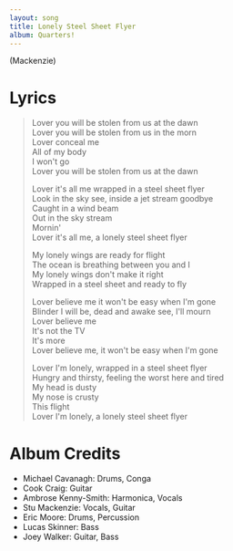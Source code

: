 ```yaml
---
layout: song
title: Lonely Steel Sheet Flyer
album: Quarters!
---
```


(Mackenzie)

# Lyrics

> Lover you will be stolen from us at the dawn  
> Lover you will be stolen from us in the morn  
> Lover conceal me  
> All of my body  
> I won't go  
> Lover you will be stolen from us at the dawn  
>  
> Lover it's all me wrapped in a steel sheet flyer  
> Look in the sky see, inside a jet stream goodbye  
> Caught in a wind beam  
> Out in the sky stream  
> Mornin'  
> Lover it's all me, a lonely steel sheet flyer  
>  
> My lonely wings are ready for flight  
> The ocean is breathing between you and I  
> My lonely wings don't make it right  
> Wrapped in a steel sheet and ready to fly  
>  
> Lover believe me it won't be easy when I'm gone  
> Blinder I will be, dead and awake see, I'll mourn  
> Lover believe me  
> It's not the TV  
> It's more  
> Lover believe me, it won't be easy when I'm gone  
>  
> Lover I'm lonely, wrapped in a steel sheet flyer  
> Hungry and thirsty, feeling the worst here and tired  
> My head is dusty  
> My nose is crusty  
> This flight  
> Lover I'm lonely, a lonely steel sheet flyer  

# Album Credits

* Michael Cavanagh: Drums, Conga
* Cook Craig: Guitar
* Ambrose Kenny-Smith: Harmonica, Vocals
* Stu Mackenzie: Vocals, Guitar
* Eric Moore: Drums, Percussion
* Lucas Skinner: Bass
* Joey Walker: Guitar, Bass
